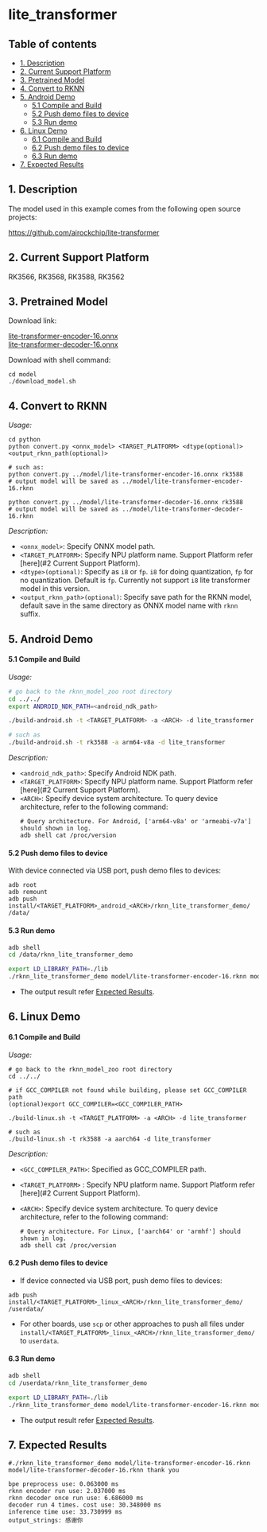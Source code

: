 # lite_transformer

## Table of contents

- [1. Description](#1-description)
- [2. Current Support Platform](#2-current-support-platform)
- [3. Pretrained Model](#3-pretrained-model)
- [4. Convert to RKNN](#4-convert-to-rknn)
- [5. Android Demo](#5-android-demo)
  - [5.1 Compile and Build](#51-compile-and-build)
  - [5.2 Push demo files to device](#52-push-demo-files-to-device)
  - [5.3 Run demo](#53-run-demo)
- [6. Linux Demo](#6-linux-demo)
  - [6.1 Compile and Build](#61-compile-and-build)
  - [6.2 Push demo files to device](#62-push-demo-files-to-device)
  - [6.3 Run demo](#63-run-demo)
- [7. Expected Results](#7-expected-results)



## 1. Description

The model used in this example comes from the following open source projects:  

https://github.com/airockchip/lite-transformer



## 2. Current Support Platform

RK3566, RK3568, RK3588, RK3562



## 3. Pretrained Model

Download link: 

[lite-transformer-encoder-16.onnx](https://ftrg.zbox.filez.com/v2/delivery/data/ec1c6f44f8c24155875ac5bce7aa6b3c/examples/lite_transformer/lite-transformer-encoder-16.onnx)<br />[lite-transformer-decoder-16.onnx](https://ftrg.zbox.filez.com/v2/delivery/data/ec1c6f44f8c24155875ac5bce7aa6b3c/examples/lite_transformer/lite-transformer-decoder-16.onnx)

Download with shell command:

```
cd model
./download_model.sh
```



## 4. Convert to RKNN

*Usage:*

```shell
cd python
python convert.py <onnx_model> <TARGET_PLATFORM> <dtype(optional)> <output_rknn_path(optional)>

# such as: 
python convert.py ../model/lite-transformer-encoder-16.onnx rk3588
# output model will be saved as ../model/lite-transformer-encoder-16.rknn

python convert.py ../model/lite-transformer-decoder-16.onnx rk3588
# output model will be saved as ../model/lite-transformer-decoder-16.rknn
```

*Description:*

- `<onnx_model>`: Specify ONNX model path.
- `<TARGET_PLATFORM>`: Specify NPU platform name. Support Platform refer [here](#2 Current Support Platform).
- `<dtype>(optional)`: Specify as `i8` or `fp`. `i8` for doing quantization, `fp` for no quantization. Default is `fp`. Currently not support `i8` lite transformer model in this version.
- `<output_rknn_path>(optional)`: Specify save path for the RKNN model, default save in the same directory as ONNX model name with `rknn` suffix.



## 5. Android Demo

#### 5.1 Compile and Build

*Usage:*

```sh
# go back to the rknn_model_zoo root directory
cd ../../
export ANDROID_NDK_PATH=<android_ndk_path>

./build-android.sh -t <TARGET_PLATFORM> -a <ARCH> -d lite_transformer

# such as 
./build-android.sh -t rk3588 -a arm64-v8a -d lite_transformer
```

*Description:*
- `<android_ndk_path>`: Specify Android NDK path.
- `<TARGET_PLATFORM>`: Specify NPU platform name. Support Platform refer [here](#2 Current Support Platform).
- `<ARCH>`: Specify device system architecture. To query device architecture, refer to the following command:
	```shell
	# Query architecture. For Android, ['arm64-v8a' or 'armeabi-v7a'] should shown in log.
	adb shell cat /proc/version
	```

#### 5.2 Push demo files to device

With device connected via USB port, push demo files to devices:

```shell
adb root
adb remount
adb push install/<TARGET_PLATFORM>_android_<ARCH>/rknn_lite_transformer_demo/ /data/
```

#### 5.3 Run demo

```sh
adb shell
cd /data/rknn_lite_transformer_demo

export LD_LIBRARY_PATH=./lib
./rknn_lite_transformer_demo model/lite-transformer-encoder-16.rknn model/lite-transformer-decoder-16.rknn thank you
```

- The output result refer [Expected Results](#7-expected-results).




## 6. Linux Demo

#### 6.1 Compile and Build

*Usage:*

```shell
# go back to the rknn_model_zoo root directory
cd ../../

# if GCC_COMPILER not found while building, please set GCC_COMPILER path
(optional)export GCC_COMPILER=<GCC_COMPILER_PATH>

./build-linux.sh -t <TARGET_PLATFORM> -a <ARCH> -d lite_transformer

# such as 
./build-linux.sh -t rk3588 -a aarch64 -d lite_transformer
```

*Description:*

- `<GCC_COMPILER_PATH>`: Specified as GCC_COMPILER path.
- `<TARGET_PLATFORM>` : Specify NPU platform name. Support Platform refer [here](#2 Current Support Platform).
- `<ARCH>`: Specify device system architecture. To query device architecture, refer to the following command: 
  
  ```shell
  # Query architecture. For Linux, ['aarch64' or 'armhf'] should shown in log.
  adb shell cat /proc/version
  ```

#### 6.2 Push demo files to device

- If device connected via USB port, push demo files to devices:

```shell
adb push install/<TARGET_PLATFORM>_linux_<ARCH>/rknn_lite_transformer_demo/ /userdata/
```

- For other boards, use `scp` or other approaches to push all files under `install/<TARGET_PLATFORM>_linux_<ARCH>/rknn_lite_transformer_demo/` to `userdata`.

#### 6.3 Run demo

```sh
adb shell
cd /userdata/rknn_lite_transformer_demo

export LD_LIBRARY_PATH=./lib
./rknn_lite_transformer_demo model/lite-transformer-encoder-16.rknn model/lite-transformer-decoder-16.rknn thank you
```

- The output result refer [Expected Results](#7-expected-results).



## 7. Expected Results

```
#./rknn_lite_transformer_demo model/lite-transformer-encoder-16.rknn model/lite-transformer-decoder-16.rknn thank you

bpe preprocess use: 0.063000 ms
rknn encoder run use: 2.037000 ms
rknn decoder once run use: 6.686000 ms
decoder run 4 times. cost use: 30.348000 ms
inference time use: 33.730999 ms
output_strings: 感谢你
```

